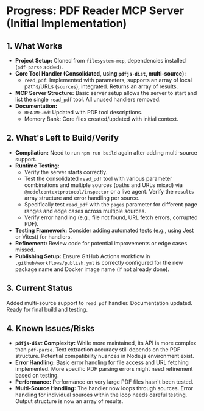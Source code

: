 # Progress: PDF Reader MCP Server (Initial Implementation)

## 1. What Works

- **Project Setup:** Cloned from `filesystem-mcp`, dependencies installed
  (`pdf-parse` added).
- **Core Tool Handler (Consolidated, using `pdfjs-dist`, multi-source):**
  - `read_pdf`: Implemented with parameters, supports an array of local
    paths/URLs (`sources`), integrated. Returns an array of results.
- **MCP Server Structure:** Basic server setup allows the server to start and
  list the single `read_pdf` tool. All unused handlers removed.
- **Documentation:**
  - `README.md`: Updated with PDF tool descriptions.
  - Memory Bank: Core files created/updated with initial context.

## 2. What's Left to Build/Verify

- **Compilation:** Need to run `npm run build` again after adding multi-source
  support.
- **Runtime Testing:**
  - Verify the server starts correctly.
  - Test the consolidated `read_pdf` tool with various parameter combinations
    and multiple sources (paths and URLs mixed) via
    `@modelcontextprotocol/inspector` or a live agent. Verify the `results`
    array structure and error handling per source.
  - Specifically test `read_pdf` with the `pages` parameter for different page
    ranges and edge cases across multiple sources.
  - Verify error handling (e.g., file not found, URL fetch errors, corrupted
    PDF).
- **Testing Framework:** Consider adding automated tests (e.g., using Jest or
  Vitest) for handlers.
- **Refinement:** Review code for potential improvements or edge cases missed.
- **Publishing Setup:** Ensure GitHub Actions workflow in
  `.github/workflows/publish.yml` is correctly configured for the new package
  name and Docker image name (if not already done).

## 3. Current Status

Added multi-source support to `read_pdf` handler. Documentation updated. Ready
for final build and testing.

## 4. Known Issues/Risks

- **`pdfjs-dist` Complexity:** While more maintained, its API is more complex
  than `pdf-parse`. Text extraction accuracy still depends on the PDF structure.
  Potential compatibility nuances in Node.js environment exist.
- **Error Handling:** Basic error handling for file access and URL fetching
  implemented. More specific PDF parsing errors might need refinement based on
  testing.
- **Performance:** Performance on very large PDF files hasn't been tested.
- **Multi-Source Handling:** The handler now loops through sources. Error
  handling for individual sources within the loop needs careful testing. Output
  structure is now an array of results.
